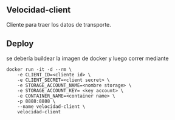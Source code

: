 ## Velocidad-client

Cliente para traer los datos de transporte.

## Deploy 

se debería buildear la imagen de docker y luego correr mediante 

```
docker run -it -d --rm \
    -e CLIENT_ID=<cliente id> \
    -e CLIENT_SECRET=<client secret> \
    -e STORAGE_ACCOUNT_NAME=<nombre storage> \
    -e STORAGE_ACCOUNT_KEY= <key account> \
    -e CONTAINER_NAME=<container name> \
    -p 8888:8888 \
    --name velocidad-client \
    velocidad-client

```


